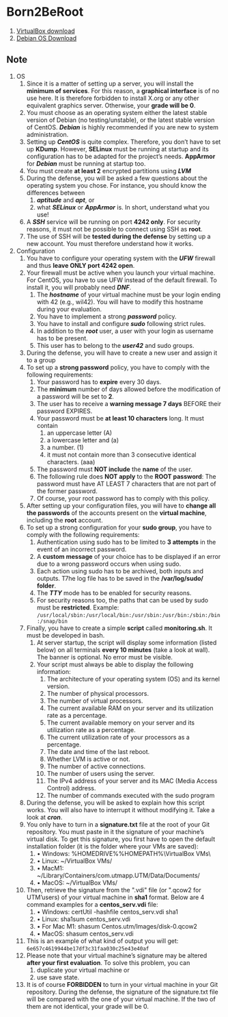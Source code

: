 # Born2BeRoot

1. [VirtualBox download](https://www.virtualbox.org/wiki/Downloads)
2. [Debian OS Download](https://www.debian.org/download)

## Note
1. OS
	1. Since it is a matter of setting up a server, you will install the **minimum of services**. For this reason, a **graphical interface** is of no use here. It is therefore forbidden to install X.org or any other equivalent graphics server. Otherwise, your **grade will be 0**.
	2. You must choose as an operating system either the latest stable version of Debian (no testing/unstable), or the latest stable version of CentOS. ***Debian*** is highly recommended if you are new to system administration.
	3. Setting up ***CentOS*** is quite complex. Therefore, you don’t have to set up **KDump**. However, **SELinux** must be running at startup and its
configuration has to be adapted for the project’s needs. **AppArmor** for ***Debian*** must be running at startup too.
	4. You must create **at least 2** encrypted partitions using ***LVM***
	5. During the defense, you will be asked a few questions about the operating system you chose. For instance, you should know the differences between
		1. ***aptitude*** and ***apt***, or
		2. what ***SELinux*** or ***AppArmor***
is. In short, understand what you use!
	6. A ***SSH*** service will be running on port **4242 only**. For security reasons, it must not be possible to connect using SSH as **root**.
	7. The use of SSH will be **tested during the defense** by setting up a new account. You must therefore understand how it works.
2. Configuration
	1. You have to configure your operating system with the ***UFW*** firewall and thus **leave ONLY port 4242 open**.
	2. Your firewall must be active when you launch your virtual machine. For CentOS, you have to use UFW instead of the default firewall. To install it, you will probably need ***DNF***.
		1. The ***hostname*** of your virtual machine must be your login ending with 42 (e.g., wil42). You will have to modify this hostname during your evaluation.
		2. You have to implement a strong ***password*** policy.
		3. You have to install and configure ***sudo*** following strict rules.
		4. In addition to the ***root*** user, a user with your login as username has to be present.
		5. This user has to belong to the ***user42*** and sudo groups.
	3. During the defense, you will have to create a new user and assign it to a group
	4. To set up a **strong password** policy, you have to comply with the following requirements:
		1. Your password has to **expire** every 30 days.
		2. The **minimum** number of days allowed before the modification of a password will be set to **2**.
		3. The user has to receive a **warning message 7 days** BEFORE their password EXPIRES.
		4. Your password must be **at least 10 characters** long. It must contain
			1. an uppercase letter (A)
			2. a lowercase letter and (a)
			3. a number. (1)
			4. it must not contain more than 3 consecutive identical characters. (aaa)
		5. The password must **NOT include** the **name** of the user.
		6. The following rule does **NOT apply** to the **ROOT password**: The password must have AT LEAST 7 characters that are not part of the former password.
		7. Of course, your root password has to comply with this policy. 
	5. After setting up your configuration files, you will have to **change all the passwords** of the accounts present on the **virtual machine**, including the **root** account.
	6. To set up a strong configuration for your **sudo group**, you have to comply with the following requirements:
		1. Authentication using sudo has to be limited to **3 attempts** in the event of an incorrect password.
		2. A **custom message** of your choice has to be displayed if an error due to a wrong password occurs when using sudo.
		3. Each action using sudo has to be archived, both inputs and outputs. T7he log file has to be saved in the **/var/log/sudo/ folder**.
		4. The ***TTY*** mode has to be enabled for security reasons.
		5. For security reasons too, the paths that can be used by sudo must be **restricted**. Example: ```/usr/local/sbin:/usr/local/bin:/usr/sbin:/usr/bin:/sbin:/bin:/snap/bin```
	7. Finally, you have to create a simple **script** called **monitoring.sh**. It must be developed in bash.
		1. At server startup, the script will display some information (listed below) on all terminals **every 10 minutes** (take a look at wall). The banner is optional. No error must be visible.
		2. Your script must always be able to display the following information:
			1. The architecture of your operating system  (OS) and its kernel version.
			2. The number of physical processors.
			3. The number of virtual processors.
			4. The current available RAM on your server and its utilization rate as a percentage.
			5. The current available memory on your server and its utilization rate as a percentage.
			6. The current utilization rate of your processors as a percentage.
			7. The date and time of the last reboot.
			8. Whether LVM is active or not.
			9. The number of active connections.
			10. The number of users using the server.
			11. The IPv4 address of your server and its MAC (Media Access Control) address.
			12. The number of commands executed with the sudo program
	8. During the defense, you will be asked to explain how this script works. You will also have to interrupt it without modifying it. Take a look at ***cron***.
	9. You only have to turn in a **signature.txt** file at the root of your Git repository. You must paste in it the signature of your machine’s virtual disk. To get this signature, you first have to open the default installation folder (it is the folder where your VMs are
saved):
		1. • Windows: %HOMEDRIVE%%HOMEPATH%\VirtualBox VMs\
		2. • Linux: ~/VirtualBox VMs/
		3. • MacM1: ~/Library/Containers/com.utmapp.UTM/Data/Documents/
		4. • MacOS: ~/VirtualBox VMs/
	10. Then, retrieve the signature from the ".vdi" file (or ".qcow2 for UTM’users) of your virtual machine in **sha1** format. Below are 4 command examples for a **centos_serv.vdi** file:
		1. • Windows: certUtil -hashfile centos_serv.vdi sha1
		2. • Linux: sha1sum centos_serv.vdi
		3. • For Mac M1: shasum Centos.utm/Images/disk-0.qcow2
		4. • MacOS: shasum centos_serv.vdi
	11. This is an example of what kind of output you will get: ```6e657c4619944be17df3c31faa030c25e43e40af```
	12. Please note that your virtual machine’s signature may be altered **after your first evaluation**. To solve this problem, you can
		1. duplicate your virtual machine or
		2. use save state.
	13. It is of course **FORBIDDEN** to turn in your virtual machine in your Git repository. During the defense, the signature of the signature.txt
file will be compared with the one of your virtual machine. If the two of them are not identical, your grade will be 0.
